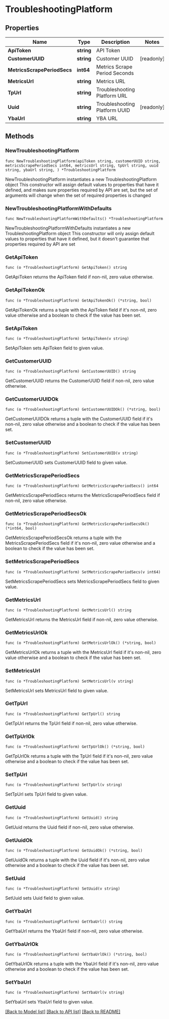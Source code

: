 # TroubleshootingPlatform

## Properties

Name | Type | Description | Notes
------------ | ------------- | ------------- | -------------
**ApiToken** | **string** | API Token | 
**CustomerUUID** | **string** | Customer UUID | [readonly] 
**MetricsScrapePeriodSecs** | **int64** | Metrics Scrape Period Seconds | 
**MetricsUrl** | **string** | Metrics URL | 
**TpUrl** | **string** | Troubleshooting Platform URL | 
**Uuid** | **string** | Troubleshooting Platform UUID | [readonly] 
**YbaUrl** | **string** | YBA URL | 

## Methods

### NewTroubleshootingPlatform

`func NewTroubleshootingPlatform(apiToken string, customerUUID string, metricsScrapePeriodSecs int64, metricsUrl string, tpUrl string, uuid string, ybaUrl string, ) *TroubleshootingPlatform`

NewTroubleshootingPlatform instantiates a new TroubleshootingPlatform object
This constructor will assign default values to properties that have it defined,
and makes sure properties required by API are set, but the set of arguments
will change when the set of required properties is changed

### NewTroubleshootingPlatformWithDefaults

`func NewTroubleshootingPlatformWithDefaults() *TroubleshootingPlatform`

NewTroubleshootingPlatformWithDefaults instantiates a new TroubleshootingPlatform object
This constructor will only assign default values to properties that have it defined,
but it doesn't guarantee that properties required by API are set

### GetApiToken

`func (o *TroubleshootingPlatform) GetApiToken() string`

GetApiToken returns the ApiToken field if non-nil, zero value otherwise.

### GetApiTokenOk

`func (o *TroubleshootingPlatform) GetApiTokenOk() (*string, bool)`

GetApiTokenOk returns a tuple with the ApiToken field if it's non-nil, zero value otherwise
and a boolean to check if the value has been set.

### SetApiToken

`func (o *TroubleshootingPlatform) SetApiToken(v string)`

SetApiToken sets ApiToken field to given value.


### GetCustomerUUID

`func (o *TroubleshootingPlatform) GetCustomerUUID() string`

GetCustomerUUID returns the CustomerUUID field if non-nil, zero value otherwise.

### GetCustomerUUIDOk

`func (o *TroubleshootingPlatform) GetCustomerUUIDOk() (*string, bool)`

GetCustomerUUIDOk returns a tuple with the CustomerUUID field if it's non-nil, zero value otherwise
and a boolean to check if the value has been set.

### SetCustomerUUID

`func (o *TroubleshootingPlatform) SetCustomerUUID(v string)`

SetCustomerUUID sets CustomerUUID field to given value.


### GetMetricsScrapePeriodSecs

`func (o *TroubleshootingPlatform) GetMetricsScrapePeriodSecs() int64`

GetMetricsScrapePeriodSecs returns the MetricsScrapePeriodSecs field if non-nil, zero value otherwise.

### GetMetricsScrapePeriodSecsOk

`func (o *TroubleshootingPlatform) GetMetricsScrapePeriodSecsOk() (*int64, bool)`

GetMetricsScrapePeriodSecsOk returns a tuple with the MetricsScrapePeriodSecs field if it's non-nil, zero value otherwise
and a boolean to check if the value has been set.

### SetMetricsScrapePeriodSecs

`func (o *TroubleshootingPlatform) SetMetricsScrapePeriodSecs(v int64)`

SetMetricsScrapePeriodSecs sets MetricsScrapePeriodSecs field to given value.


### GetMetricsUrl

`func (o *TroubleshootingPlatform) GetMetricsUrl() string`

GetMetricsUrl returns the MetricsUrl field if non-nil, zero value otherwise.

### GetMetricsUrlOk

`func (o *TroubleshootingPlatform) GetMetricsUrlOk() (*string, bool)`

GetMetricsUrlOk returns a tuple with the MetricsUrl field if it's non-nil, zero value otherwise
and a boolean to check if the value has been set.

### SetMetricsUrl

`func (o *TroubleshootingPlatform) SetMetricsUrl(v string)`

SetMetricsUrl sets MetricsUrl field to given value.


### GetTpUrl

`func (o *TroubleshootingPlatform) GetTpUrl() string`

GetTpUrl returns the TpUrl field if non-nil, zero value otherwise.

### GetTpUrlOk

`func (o *TroubleshootingPlatform) GetTpUrlOk() (*string, bool)`

GetTpUrlOk returns a tuple with the TpUrl field if it's non-nil, zero value otherwise
and a boolean to check if the value has been set.

### SetTpUrl

`func (o *TroubleshootingPlatform) SetTpUrl(v string)`

SetTpUrl sets TpUrl field to given value.


### GetUuid

`func (o *TroubleshootingPlatform) GetUuid() string`

GetUuid returns the Uuid field if non-nil, zero value otherwise.

### GetUuidOk

`func (o *TroubleshootingPlatform) GetUuidOk() (*string, bool)`

GetUuidOk returns a tuple with the Uuid field if it's non-nil, zero value otherwise
and a boolean to check if the value has been set.

### SetUuid

`func (o *TroubleshootingPlatform) SetUuid(v string)`

SetUuid sets Uuid field to given value.


### GetYbaUrl

`func (o *TroubleshootingPlatform) GetYbaUrl() string`

GetYbaUrl returns the YbaUrl field if non-nil, zero value otherwise.

### GetYbaUrlOk

`func (o *TroubleshootingPlatform) GetYbaUrlOk() (*string, bool)`

GetYbaUrlOk returns a tuple with the YbaUrl field if it's non-nil, zero value otherwise
and a boolean to check if the value has been set.

### SetYbaUrl

`func (o *TroubleshootingPlatform) SetYbaUrl(v string)`

SetYbaUrl sets YbaUrl field to given value.



[[Back to Model list]](../README.md#documentation-for-models) [[Back to API list]](../README.md#documentation-for-api-endpoints) [[Back to README]](../README.md)


